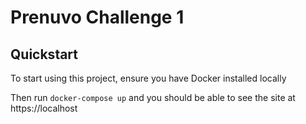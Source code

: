 # Prenuvo Challenge 1

## Quickstart
To start using this project, ensure you have Docker installed locally

Then run `docker-compose up` and you should be able to see the site at https://localhost